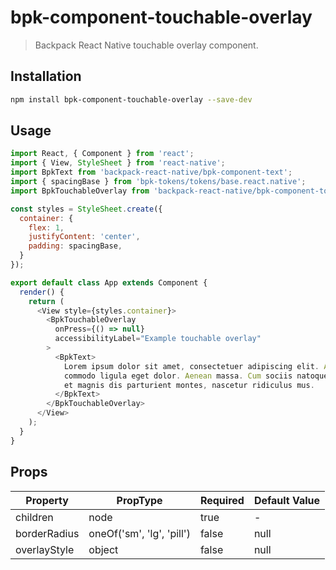 # bpk-component-touchable-overlay

> Backpack React Native touchable overlay component.

## Installation

```sh
npm install bpk-component-touchable-overlay --save-dev
```

## Usage

```js
import React, { Component } from 'react';
import { View, StyleSheet } from 'react-native';
import BpkText from 'backpack-react-native/bpk-component-text';
import { spacingBase } from 'bpk-tokens/tokens/base.react.native';
import BpkTouchableOverlay from 'backpack-react-native/bpk-component-touchable-overlay';

const styles = StyleSheet.create({
  container: {
    flex: 1,
    justifyContent: 'center',
    padding: spacingBase,
  }
});

export default class App extends Component {
  render() {
    return (
      <View style={styles.container}>
        <BpkTouchableOverlay
          onPress={() => null}
          accessibilityLabel="Example touchable overlay"
        >
          <BpkText>
            Lorem ipsum dolor sit amet, consectetuer adipiscing elit. Aenean
            commodo ligula eget dolor. Aenean massa. Cum sociis natoque penatibus
            et magnis dis parturient montes, nascetur ridiculus mus.
          </BpkText>
        </BpkTouchableOverlay>
      </View>
    );
  }
}
```

## Props

| Property     | PropType                  | Required | Default Value |
| ------------ | ------------------------- | -------- | ------------- |
| children     | node                      | true     | -             |
| borderRadius | oneOf('sm', 'lg', 'pill') | false    | null          |
| overlayStyle | object                    | false    | null          |
